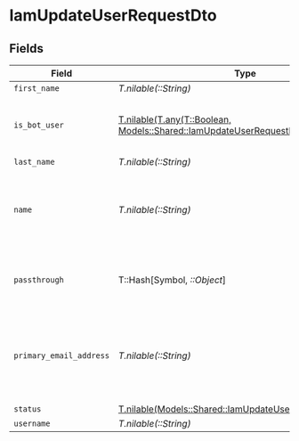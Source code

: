 # IamUpdateUserRequestDto


## Fields

| Field                                                                                                            | Type                                                                                                             | Required                                                                                                         | Description                                                                                                      | Example                                                                                                          |
| ---------------------------------------------------------------------------------------------------------------- | ---------------------------------------------------------------------------------------------------------------- | ---------------------------------------------------------------------------------------------------------------- | ---------------------------------------------------------------------------------------------------------------- | ---------------------------------------------------------------------------------------------------------------- |
| `first_name`                                                                                                     | *T.nilable(::String)*                                                                                            | :heavy_minus_sign:                                                                                               | N/A                                                                                                              | Han                                                                                                              |
| `is_bot_user`                                                                                                    | [T.nilable(T.any(T::Boolean, Models::Shared::IamUpdateUserRequestDto2))](../../models/shared/isbotuser.md)       | :heavy_minus_sign:                                                                                               | Indicates if the user is a bot or service user                                                                   | true                                                                                                             |
| `last_name`                                                                                                      | *T.nilable(::String)*                                                                                            | :heavy_minus_sign:                                                                                               | N/A                                                                                                              | Solo                                                                                                             |
| `name`                                                                                                           | *T.nilable(::String)*                                                                                            | :heavy_minus_sign:                                                                                               | User's name which (can be a full name or display name)                                                           | Han Solo                                                                                                         |
| `passthrough`                                                                                                    | T::Hash[Symbol, *::Object*]                                                                                      | :heavy_minus_sign:                                                                                               | Value to pass through to the provider                                                                            | {<br/>"other_known_names": "John Doe"<br/>}                                                                      |
| `primary_email_address`                                                                                          | *T.nilable(::String)*                                                                                            | :heavy_minus_sign:                                                                                               | Primary email address of the user. This is generally a work email address.                                       | han@stackone.com                                                                                                 |
| `status`                                                                                                         | [T.nilable(Models::Shared::IamUpdateUserRequestDtoStatus)](../../models/shared/iamupdateuserrequestdtostatus.md) | :heavy_minus_sign:                                                                                               | N/A                                                                                                              |                                                                                                                  |
| `username`                                                                                                       | *T.nilable(::String)*                                                                                            | :heavy_minus_sign:                                                                                               | N/A                                                                                                              | hansolo1977                                                                                                      |